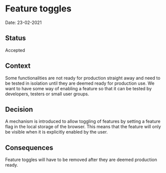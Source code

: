 # Feature toggles

Date: 23-02-2021

## Status

Accepted

## Context

Some functionalities are not ready for production straight away and need to be tested in isolation until they are deemed ready for production use. We want to have some way of enabling a feature so that it can be tested by developers, testers or small user groups.

## Decision

A mechanism is introduced to allow toggling of features by setting a feature flag in the local storage of the browser. This means that the feature will only be visible when it is explicitly enabled by the user.

## Consequences

Feature toggles will have to be removed after they are deemed production ready.
